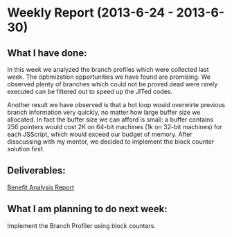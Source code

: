 Weekly Report (2013-6-24 - 2013-6-30)
=====================================

What I have done:
-----------------
In this week we analyzed the branch profiles which were collected last week.
The optimization opportunities we have found are promising.
We observed plenty of branches which could not be proved dead were rarely executed
can be filtered out to speed up the JITed codes.

Another result we have observed is that a hot loop would overwirte previous branch information very quickly,
no matter how large buffer size we allocated. In fact the buffer size we can afford is small:
a buffer contains 256 pointers would cost 2K on 64-bit machines (1k on 32-bit machines) for each JSScript,
which would exceed our budget of memory. After disscussing with my mentor,
we decided to implement the block counter solution first.

Deliverables:
-------------
[Benefit Analysis Report](https://github.com/lazyparser/gsoc2013/blob/master/benefit_analysis.md)


What I am planning to do next week:
-----------------------------------
Implement the Branch Profiler using block counters.
